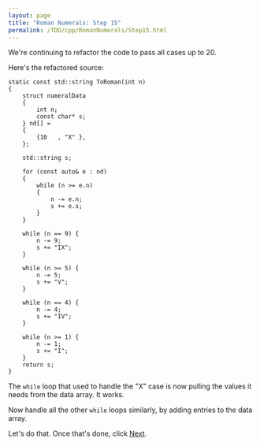 ```yaml
---
layout: page
title: "Roman Numerals: Step 15"
permalink: /TDD/cpp/RomanNumerals/Step15.html
---
```


We're continuing to refactor the code to pass all cases up to 20. 

Here's the refactored source:
```
static const std::string ToRoman(int n)
{
    struct numeralData
    {
        int n;
        const char* s;
    } nd[] =
    {
        {10   , "X" },
    };

    std::string s;

    for (const auto& e : nd)
    {
        while (n >= e.n)
        {
            n -= e.n;
            s += e.s;
        }
    }

    while (n == 9) {
        n -= 9;
        s += "IX";
    }

    while (n >= 5) {
        n -= 5;
        s += "V";
    }

    while (n == 4) {
        n -= 4;
        s += "IV";
    }

    while (n >= 1) {
        n -= 1;
        s += "I";
    }
    return s;
}
```

The ```while``` loop that used to handle the "X" case is now pulling the values it needs from the data array.  It works. 

Now handle all the other ```while``` loops similarly, by adding entries to the data array.

Let's do that.  Once that's done, click [Next](Step16.html).
